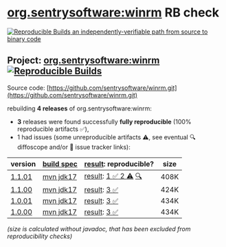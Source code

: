 [org.sentrysoftware:winrm](https://central.sonatype.com/artifact/org.sentrysoftware/winrm/versions) RB check
=======

[![Reproducible Builds](https://reproducible-builds.org/images/logos/rb.svg) an independently-verifiable path from source to binary code](https://reproducible-builds.org/)

## Project: [org.sentrysoftware:winrm](https://central.sonatype.com/artifact/org.sentrysoftware/winrm/versions) [![Reproducible Builds](https://img.shields.io/endpoint?url=https://raw.githubusercontent.com/jvm-repo-rebuild/reproducible-central/master/content/org/sentrysoftware/winrm/badge.json)](https://github.com/jvm-repo-rebuild/reproducible-central/blob/master/content/org/sentrysoftware/winrm/README.md)

Source code: [https://github.com/sentrysoftware/winrm.git](https://github.com/sentrysoftware/winrm.git)

rebuilding **4 releases** of org.sentrysoftware:winrm:
- **3** releases were found successfully **fully reproducible** (100% reproducible artifacts :white_check_mark:),
- 1 had issues (some unreproducible artifacts :warning:, see eventual :mag: diffoscope and/or :memo: issue tracker links):

| version | [build spec](/BUILDSPEC.md) | [result](https://reproducible-builds.org/docs/jvm/): reproducible? | size |
| -- | --------- | ------ | -- |
| [1.1.01](https://central.sonatype.com/artifact/org.sentrysoftware/winrm/1.1.01/pom) | [mvn jdk17](winrm-1.1.01.buildspec) | [result](winrm-1.1.01.buildinfo): [1 :white_check_mark:  2 :warning:](winrm-1.1.01.buildcompare) [:mag:](winrm-1.1.01.diffoscope) | 408K |
| [1.1.00](https://central.sonatype.com/artifact/org.sentrysoftware/winrm/1.1.00/pom) | [mvn jdk17](winrm-1.1.00.buildspec) | [result](winrm-1.1.00.buildinfo): [3 :white_check_mark: ](winrm-1.1.00.buildcompare) | 424K |
| [1.0.01](https://central.sonatype.com/artifact/org.sentrysoftware/winrm/1.0.01/pom) | [mvn jdk17](winrm-1.0.01.buildspec) | [result](winrm-1.0.01.buildinfo): [3 :white_check_mark: ](winrm-1.0.01.buildcompare) | 434K |
| [1.0.00](https://central.sonatype.com/artifact/org.sentrysoftware/winrm/1.0.00/pom) | [mvn jdk17](winrm-1.0.00.buildspec) | [result](winrm-1.0.00.buildinfo): [3 :white_check_mark: ](winrm-1.0.00.buildcompare) | 434K |

<i>(size is calculated without javadoc, that has been excluded from reproducibility checks)</i>
